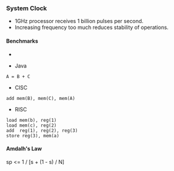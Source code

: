 ### System Clock
- 1GHz processor receives 1 billion pulses per second.
- Increasing frequency too much reduces stability of operations.

#### Benchmarks
- 


- Java
```
A = B + C
```

- CISC 
```
add mem(B), mem(C), mem(A)
```

- RISC 
```
load mem(b), reg(1)
load mem(c), reg(2)
add  reg(1), reg(2), reg(3)
store reg(3), mem(a) 
```

#### Amdalh's Law
sp <= 1 / [s + (1 - s) / N]


